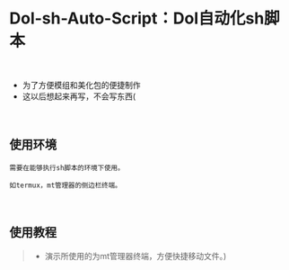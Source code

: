 # Dol-sh-Auto-Script：Dol自动化sh脚本

<br>

   - 为了方便模组和美化包的便捷制作
   - 这以后想起来再写，不会写东西(

<br>

## 使用环境
    需要在能够执行sh脚本的环境下使用。
    
    如termux，mt管理器的侧边栏终端。

<br>

## 使用教程

>* 演示所使用的为mt管理器终端，方便快捷移动文件。)